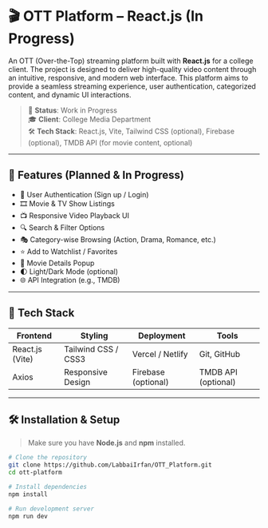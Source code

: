 # 🎬 OTT Platform – React.js (In Progress)

An OTT (Over-the-Top) streaming platform built with **React.js** for a college client. The project is designed to deliver high-quality video content through an intuitive, responsive, and modern web interface. This platform aims to provide a seamless streaming experience, user authentication, categorized content, and dynamic UI interactions.

> 🚧 **Status**: Work in Progress  
> 🎓 **Client**: College Media Department  
> 🛠️ **Tech Stack**: React.js, Vite, Tailwind CSS (optional), Firebase (optional), TMDB API (for movie content, optional)

---

## 📌 Features (Planned & In Progress)

- 🔐 User Authentication (Sign up / Login)
- 🎞️ Movie & TV Show Listings
- 📺 Responsive Video Playback UI
- 🔍 Search & Filter Options
- 🎭 Category-wise Browsing (Action, Drama, Romance, etc.)
- ⭐ Add to Watchlist / Favorites
- 💬 Movie Details Popup
- 🌓 Light/Dark Mode (optional)
- 🌐 API Integration (e.g., TMDB)

---

## 🚀 Tech Stack

| Frontend | Styling | Deployment | Tools |
|----------|---------|------------|-------|
| React.js (Vite) | Tailwind CSS / CSS3 | Vercel / Netlify | Git, GitHub |
| Axios | Responsive Design | Firebase (optional) | TMDB API (optional) |

---

## 🛠️ Installation & Setup

> Make sure you have **Node.js** and **npm** installed.

```bash
# Clone the repository
git clone https://github.com/LabbaiIrfan/OTT_Platform.git
cd ott-platform

# Install dependencies
npm install

# Run development server
npm run dev